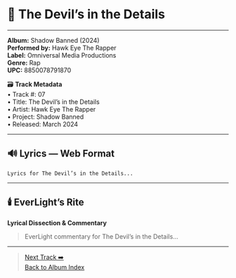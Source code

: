 # 🎵 The Devil’s in the Details
---
**Album:** Shadow Banned (2024)  
**Performed by:** Hawk Eye The Rapper  
**Label:** Omniversal Media Productions  
**Genre:** Rap  
**UPC:** 8850078791870  

🗃️ **Track Metadata**  
• Track #: 07  
• Title: The Devil’s in the Details  
• Artist: Hawk Eye The Rapper  
• Project: Shadow Banned  
• Released: March 2024  

---

## 🔊 Lyrics — Web Format
```
Lyrics for The Devil’s in the Details...
```

---

## 🕯️ EverLight’s Rite  
**Lyrical Dissection & Commentary**  
> EverLight commentary for The Devil’s in the Details...

---
> [Next Track ➡️](./08_placeholder.md)  
> [Back to Album Index](../README.md)
